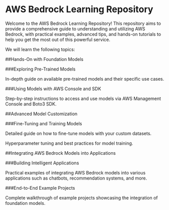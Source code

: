 # AWS Bedrock Learning Repository
Welcome to the AWS Bedrock Learning Repository! This repository aims to provide a comprehensive guide to understanding and utilizing AWS Bedrock, with practical examples, advanced tips, and hands-on tutorials to help you get the most out of this powerful service.

We will learn the following topics:

##Hands-On with Foundation Models

###Exploring Pre-Trained Models

In-depth guide on available pre-trained models and their specific use cases.

###Using Models with AWS Console and SDK

Step-by-step instructions to access and use models via AWS Management Console and Boto3 SDK.

##Advanced Model Customization

###Fine-Tuning and Training Models

Detailed guide on how to fine-tune models with your custom datasets.

Hyperparameter tuning and best practices for model training.

##Integrating AWS Bedrock Models into Applications

###Building Intelligent Applications

Practical examples of integrating AWS Bedrock models into various applications such as chatbots, recommendation systems, and more.

###End-to-End Example Projects

Complete walkthrough of example projects showcasing the integration of foundation models.


